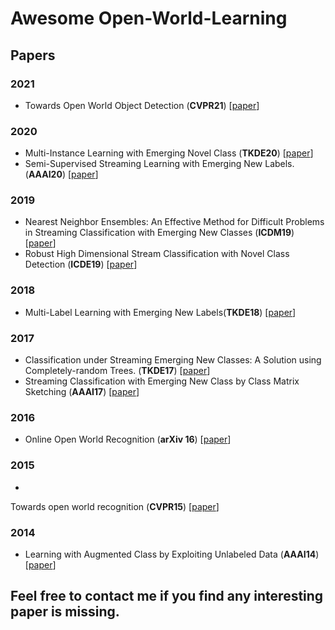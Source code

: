 # Awesome Open-World-Learning

## Papers

  ### 2021
-  Towards Open World Object Detection (**CVPR21**) [[paper](https://arxiv.org/abs/2103.02603)] 

  
  ### 2020
- Multi-Instance Learning with Emerging Novel Class (**TKDE20**) [[paper](https://ieeexplore.ieee.org/document/8896009)] 
-  Semi-Supervised Streaming Learning with Emerging New Labels. (**AAAI20**) [[paper](https://ojs.aaai.org/index.php/AAAI/article/view/6186)] 

  
  ### 2019

- Nearest Neighbor Ensembles: An Effective Method for Difficult Problems in Streaming Classification with Emerging New Classes (**ICDM19**) [[paper](https://ieeexplore.ieee.org/abstract/document/8970887/)] 
- Robust High Dimensional Stream Classification with Novel Class Detection (**ICDE19**) [[paper](https://ieeexplore.ieee.org/abstract/document/8731449/)] 



### 2018


- Multi-Label Learning with Emerging New Labels(**TKDE18**) [[paper](https://ieeexplore.ieee.org/abstract/document/8305522)] 

### 2017


- Classification under Streaming Emerging New Classes: A Solution using Completely-random Trees. (**TKDE17**) [[paper](https://ieeexplore.ieee.org/abstract/document/7893709/)] 
- Streaming Classification with Emerging New Class by Class Matrix Sketching (**AAAI17**) [[paper](https://ojs.aaai.org/index.php/AAAI/article/view/10842)] 

### 2016

- Online Open World Recognition (**arXiv 16**) [[paper](https://arxiv.org/abs/1604.02275)] 

### 2015
- 
Towards open world recognition (**CVPR15**) [[paper](https://www.cv-foundation.org/openaccess/content_cvpr_2015/html/Bendale_Towards_Open_World_2015_CVPR_paper.html)]

### 2014
- Learning with Augmented Class by Exploiting Unlabeled Data  (**AAAI14**)  [[paper](https://ojs.aaai.org/index.php/AAAI/article/view/8997)]


## Feel free to contact me if you find any interesting paper is missing.
